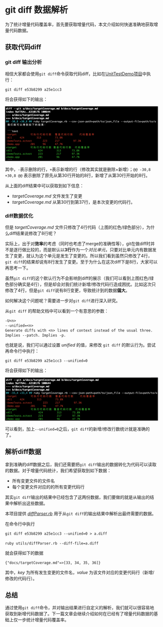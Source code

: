 # git diff 数据解析

为了统计增量代码覆盖率，首先要获取增量代码，本文介绍如何快速准确地获取增量代码数据。

## 获取代码diff

### git diff 输出分析
相信大家都会使用`git diff`命令获取代码diff，比如在[UnitTestDemo项目](https://github.com/JerryChu/UnitTestDemo)中执行：

```
git diff e53b8299 a25e1cc3
```

将会获得如下的输出：

![diff结果](./diff.png)

其中，`-`表示删除的行，`+`表示新增的行（修改其实就是删除+新增）；`@@ -30,8 +30,8 @@` 表示删除了原先从第30行开始的8行，新增了从第30行开始的8行。

从上面的diff结果中可以获取到如下信息：

- *targetCoverage.md* 文件发生了变更
- *targetCoverage.md* 从第30行到第37行，是本次变更的代码行。

### diff数据优化

但是 *targetCoverage.md* 文件只修改了4行代码（上图的红色/绿色部分），为什么diff结果说修改了8行呢？ 

实际上，出于对**效率**的考虑（同时也考虑了merge的准确性等），git在做diff时并不是逐行做比较的，而是默认以**3行**作为一个*对比单元*，只要对比单元内有数据发生了变更，就认为这个单元是发生了变更的。所以我们看到虽然只修改了4行，`git diff`的结果却说有8行发生了变更。至于为什么在这次diff下是8行，大家可以再思考一下。    

虽然`git diff`的这个默认行为不会影响到diff的展示（我们可以看到上图红色/绿色部分确实是4行），但是却会对我们统计新增/修改代码行造成困扰。比如这次只修改了4行，但是`git diff`说有8行变更，导致统计到的数据**偏大**。  

如何解决这个问题呢？需要进一步对`git diff`进行深入研究。

从`git diff` 的帮助文档中可以看到一个有意思的参数：  

```
-U<n>
--unified=<n>
Generate diffs with <n> lines of context instead of the usual three. Implies --patch. Implies -p.
```

也就是说，我们可以通过设置 *unified* 的值，来修改 `git diff` 的默认行为。尝试再命令行中执行：

```
git diff e53b8299 a25e1cc3 --unified=0
```  

将会获得如下的输出：

![diff结果](./diff1.png)

可以看到，加上`--unified=0`之后，`git diff`的新增/修改行数统计就是准确的了。  

## 解析diff数据

拿到准确的diff数据之后，我们还需要把`git diff`输出的数据转化为代码可以读取的数据。对于增量代码统计，我们希望获取到如下数据：

- 所有变更文件的文件名
- 每个变更文件对应的的所有变更代码行

其实`git diff`输出的结果中已经包含了这两份数据，我们要做的就是从输出的结果中解析出这些数据。   

本项目提供 [*diffParser.rb*](../utils/diffParser.rb) 用于从`git diff`的输出结果中解析出最终需要的数据。  

在命令行中执行

```
git diff e53b8299 a25e1cc3 --unified=0 > a.diff

ruby utils/diffParser.rb --diff-file=a.diff
```

就会获得如下的数据

```
{"docs/targetCoverage.md"=>[33, 34, 35, 36]}
```

其中，*key* 为所有发生变更的文件名，*value* 为该文件对应的变更代码行（新增/修改的代码行）。  

## 总结

通过使用`git diff`命令，并对输出结果进行自定义的解析，我们就可以很容易地获取到新增代码数据了。下一篇文章会继续介绍如何在已经有了增量代码数据的基础上仅一步统计增量代码覆盖率。